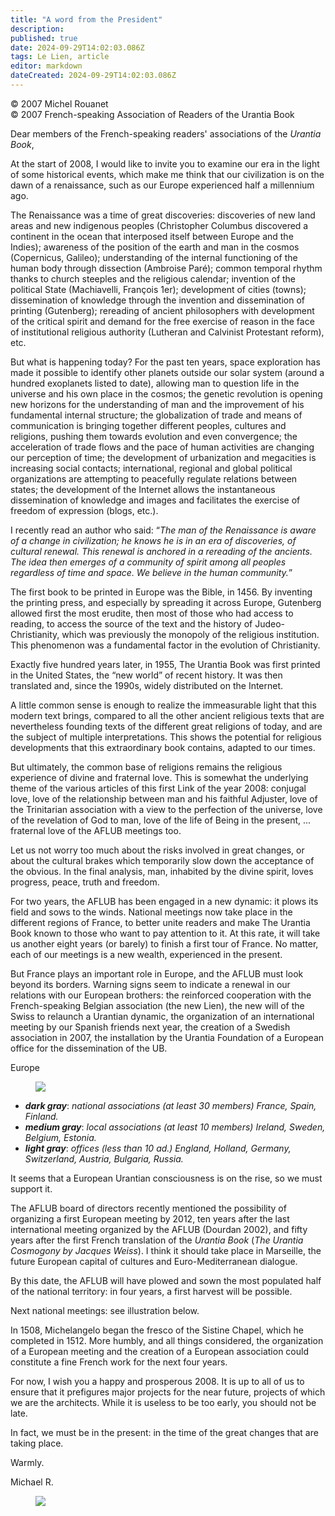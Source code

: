 ```yaml
---
title: "A word from the President"
description: 
published: true
date: 2024-09-29T14:02:03.086Z
tags: Le Lien, article
editor: markdown
dateCreated: 2024-09-29T14:02:03.086Z
---
```


<p class="v-card v-sheet theme--light grey lighten-3 px-2">© 2007 Michel Rouanet<br>© 2007 French-speaking Association of Readers of the Urantia Book</p>


Dear members of the French-speaking readers' associations of the _Urantia Book_,

At the start of 2008, I would like to invite you to examine our era in the light of some historical events, which make me think that our civilization is on the dawn of a renaissance, such as our Europe experienced half a millennium ago.

The Renaissance was a time of great discoveries: discoveries of new land areas and new indigenous peoples (Christopher Columbus discovered a continent in the ocean that interposed itself between Europe and the Indies); awareness of the position of the earth and man in the cosmos (Copernicus, Galileo); understanding of the internal functioning of the human body through dissection (Ambroise Paré); common temporal rhythm thanks to church steeples and the religious calendar; invention of the political State (Machiavelli, François 1er); development of cities (towns); dissemination of knowledge through the invention and dissemination of printing (Gutenberg); rereading of ancient philosophers with development of the critical spirit and demand for the free exercise of reason in the face of institutional religious authority (Lutheran and Calvinist Protestant reform), etc.

But what is happening today? For the past ten years, space exploration has made it possible to identify other planets outside our solar system (around a hundred exoplanets listed to date), allowing man to question life in the universe and his own place in the cosmos; the genetic revolution is opening new horizons for the understanding of man and the improvement of his fundamental internal structure; the globalization of trade and means of communication is bringing together different peoples, cultures and religions, pushing them towards evolution and even convergence; the acceleration of trade flows and the pace of human activities are changing our perception of time; the development of urbanization and megacities is increasing social contacts; international, regional and global political organizations are attempting to peacefully regulate relations between states; the development of the Internet allows the instantaneous dissemination of knowledge and images and facilitates the exercise of freedom of expression (blogs, etc.).

I recently read an author who said: “_The man of the Renaissance is aware of a change in civilization; he knows he is in an era of discoveries, of cultural renewal. This renewal is anchored in a rereading of the ancients. The idea then emerges of a community of spirit among all peoples regardless of time and space. We believe in the human community._”

The first book to be printed in Europe was the Bible, in 1456. By inventing the printing press, and especially by spreading it across Europe, Gutenberg allowed first the most erudite, then most of those who had access to reading, to access the source of the text and the history of Judeo-Christianity, which was previously the monopoly of the religious institution. This phenomenon was a fundamental factor in the evolution of Christianity.

Exactly five hundred years later, in 1955, The Urantia Book was first printed in the United States, the “new world” of recent history. It was then translated and, since the 1990s, widely distributed on the Internet.

A little common sense is enough to realize the immeasurable light that this modern text brings, compared to all the other ancient religious texts that are nevertheless founding texts of the different great religions of today, and are the subject of multiple interpretations. This shows the potential for religious developments that this extraordinary book contains, adapted to our times.

But ultimately, the common base of religions remains the religious experience of divine and fraternal love. This is somewhat the underlying theme of the various articles of this first Link of the year 2008: conjugal love, love of the relationship between man and his faithful Adjuster, love of the Trinitarian association with a view to the perfection of the universe, love of the revelation of God to man, love of the life of Being in the present, ... fraternal love of the AFLUB meetings too.

Let us not worry too much about the risks involved in great changes, or about the cultural brakes which temporarily slow down the acceptance of the obvious. In the final analysis, man, inhabited by the divine spirit, loves progress, peace, truth and freedom.

For two years, the AFLUB has been engaged in a new dynamic: it plows its field and sows to the winds. National meetings now take place in the different regions of France, to better unite readers and make The Urantia Book known to those who want to pay attention to it. At this rate, it will take us another eight years (or barely) to finish a first tour of France. No matter, each of our meetings is a new wealth, experienced in the present.

But France plays an important role in Europe, and the AFLUB must look beyond its borders. Warning signs seem to indicate a renewal in our relations with our European brothers: the reinforced cooperation with the French-speaking Belgian association (the new Lien), the new will of the Swiss to relaunch a Urantian dynamic, the organization of an international meeting by our Spanish friends next year, the creation of a Swedish association in 2007, the installation by the Urantia Foundation of a European office for the dissemination of the UB.

Europe

<figure id="Figure_2" class="image urantiapedia">
<img src="/image/article/Le_Lien/images_01/029.jpg">
</figure>

- ***dark gray***: _national associations (at least 30 members) France, Spain, Finland._
- ***medium gray***: _local associations (at least 10 members) Ireland, Sweden, Belgium, Estonia._
- ***light gray***: _offices (less than 10 ad.) England, Holland, Germany, Switzerland, Austria, Bulgaria, Russia._

It seems that a European Urantian consciousness is on the rise, so we must support it.

The AFLUB board of directors recently mentioned the possibility of organizing a first European meeting by 2012, ten years after the last international meeting organized by the AFLUB (Dourdan 2002), and fifty years after the first French translation of the _Urantia Book_ (_The Urantia Cosmogony by Jacques Weiss_). I think it should take place in Marseille, the future European capital of cultures and Euro-Mediterranean dialogue.

By this date, the AFLUB will have plowed and sown the most populated half of the national territory: in four years, a first harvest will be possible.

Next national meetings: see illustration below.

In 1508, Michelangelo began the fresco of the Sistine Chapel, which he completed in 1512. More humbly, and all things considered, the organization of a European meeting and the creation of a European association could constitute a fine French work for the next four years.

For now, I wish you a happy and prosperous 2008. It is up to all of us to ensure that it prefigures major projects for the near future, projects of which we are the architects.
While it is useless to be too early, you should not be late.

In fact, we must be in the present: in the time of the great changes that are taking place.

Warmly.

Michael R.

<figure id="Figure_3" class="image urantiapedia">
<img src="/image/article/Le_Lien/images_01/030.jpg">
</figure>

